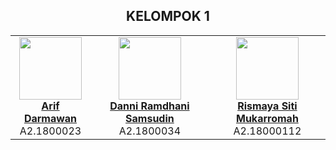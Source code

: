 <h2 align="center">KELOMPOK 1</h2>
<table align="center">
  <tr>
    <td align="center"><img src="https://avatars2.githubusercontent.com/u/61534502?s=460&v=4" width="100px;">
    <br /><a href="#"><b>Arif Darmawan</b></a><br />A2.1800023</td>
    <td align="center"><img src="https://avatars0.githubusercontent.com/u/61279594?s=460&v=4" width="100px;">
    <br /><a href="#"><b>Danni Ramdhani Samsudin</b></a><br />A2.1800034</td>
    <td align="center"><img src="https://avatars1.githubusercontent.com/u/61266389?s=460&v=4" width="100px;">
    <br /><a href="#"><b>Rismaya Siti Mukarromah</b></a><br />A2.18000112</td>
    <tr>
<table>